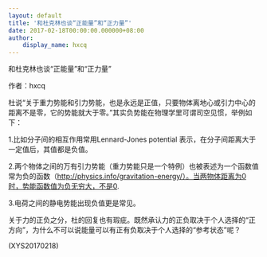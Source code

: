 ```yaml
---
layout: default
title: '和杜克林也谈“正能量”和“正力量”'
date: 2017-02-18T00:00:00.000000+08:00
author:
    display_name: hxcq
---
```


和杜克林也谈“正能量”和“正力量”

作者：hxcq

杜说“关于重力势能和引力势能，也是永远是正值，只要物体离地心或引力中心的距离不是零，它的势能就大于零。”其实负势能在物理学里可谓司空见惯，举例如下：

1.比如分子间的相互作用常用Lennard-Jones potential 表示，在分子间距离大于一定值后，其值都是负值。

2.两个物体之间的万有引力势能（重力势能只是一个特例）也被表述为一个函数值常为负的函数（http://physics.info/gravitation-energy/）。当两物体距离为0时，势能函数值为负无穷大，不是0.

3.电荷之间的静电势能出现负值更是常见。

关于力的正负之分，杜的回复也有瑕疵。既然承认力的正负取决于个人选择的“正方向”，为什么不可以说能量可以有正有负取决于个人选择的“参考状态”呢？

(XYS20170218)

